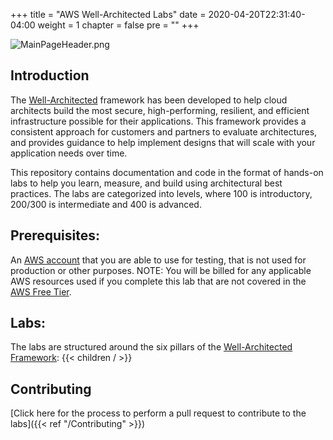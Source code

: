 +++
title = "AWS Well-Architected Labs"
date = 2020-04-20T22:31:40-04:00
weight = 1
chapter = false
pre = ""
+++

![MainPageHeader.png](images/MainPageHeader.png)

## Introduction

The [Well-Architected](https://aws.amazon.com/well-architected) framework has been developed to help cloud architects build the most secure, high-performing, resilient, and efficient infrastructure possible for their applications. This framework provides a consistent approach for customers and partners to evaluate architectures, and provides guidance to help implement designs that will scale with your application needs over time.

This repository contains documentation and code in the format of hands-on labs to help you learn, measure, and build using architectural best practices. The labs are categorized into levels, where 100 is introductory, 200/300 is intermediate and 400 is advanced.

## Prerequisites:
An [AWS account](https://portal.aws.amazon.com/gp/aws/developer/registration/index.html) that you are able to use for testing, that is not used for production or other purposes.
NOTE: You will be billed for any applicable AWS resources used if you complete this lab that are not covered in the [AWS Free Tier](https://aws.amazon.com/free/).


## Labs:
The labs are structured around the six pillars of the [Well-Architected Framework](https://aws.amazon.com/well-architected):
{{< children / >}}


## Contributing
[Click here for the process to perform a pull request to contribute to the labs]({{< ref "/Contributing" >}})
